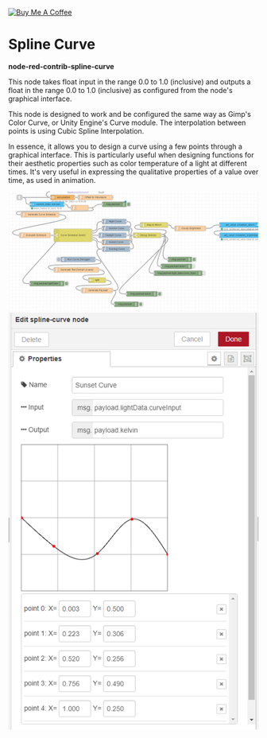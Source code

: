 <a href="https://www.buymeacoffee.com/DXdQf4w" target="_blank"><img src="https://www.buymeacoffee.com/assets/img/custom_images/yellow_img.png" alt="Buy Me A Coffee"></a>

# Spline Curve
**node-red-contrib-spline-curve**

This node takes float input in the range 0.0 to 1.0 (inclusive) and outputs a float in the range 0.0 to 1.0 (inclusive) as configured from the node's graphical interface.

This node is designed to work and be configured the same way as Gimp's Color Curve, or Unity Engine's Curve module.  The interpolation between points is using Cubic Spline Interpolation.

In essence, it allows you to design a curve using a few points through a graphical interface.  This is particularly useful when designing functions for their aesthetic properties such as color temperature of a light at different times. It's very useful in expressing the qualitative properties of a value over time, as used in animation.

![Alt text](https://raw.githubusercontent.com/jcronq/node-red-contrib-spline-curve/master/images/ColorTemperature_practical.PNG)
![Alt text](https://github.com/jcronq/node-red-contrib-spline-curve/blob/master/images/sunsetCurve_edit.PNG)
